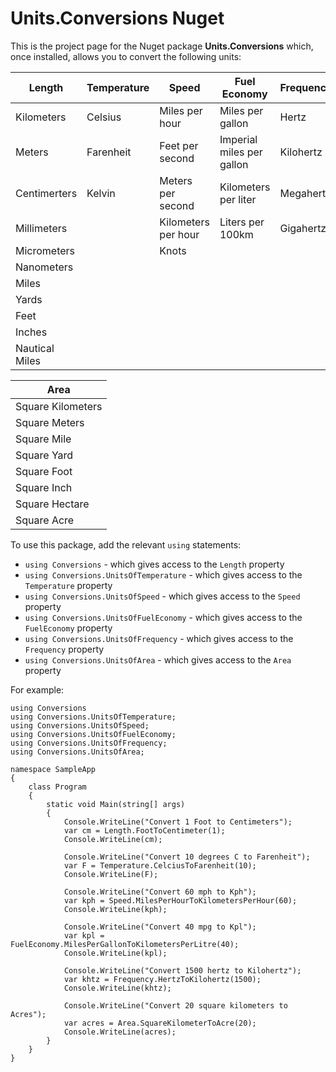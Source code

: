 # Units.Conversions Nuget
This is the project page for the Nuget package **Units.Conversions** which, once installed, allows you to convert the following units:

| Length      |  Temperature    | Speed               | Fuel Economy              | Frequency |
| ----------- | --------------- | ------------------- | ------------------------- | --------- |
| Kilometers  | Celsius         | Miles per hour      | Miles per gallon          | Hertz     |
| Meters      | Farenheit       | Feet per second     | Imperial miles per gallon | Kilohertz |
| Centimerters| Kelvin          | Meters per second   | Kilometers per liter      | Megahertz |
| Millimeters |                 | Kilometers per hour | Liters per 100km          | Gigahertz |
| Micrometers |                 | Knots               |
| Nanometers  |
| Miles       |
| Yards       |
| Feet        |
| Inches      |
| Nautical Miles|

| Area              |
| ----------------- |
| Square Kilometers |
| Square Meters     |
| Square Mile       |
| Square Yard       |
| Square Foot       |
| Square Inch       |
| Square Hectare    | 
| Square Acre       |

To use this package, add the relevant `using` statements:
* `using Conversions` - which gives access to the `Length` property
* `using Conversions.UnitsOfTemperature` - which gives access to the `Temperature` property
* `using Conversions.UnitsOfSpeed` - which gives access to the `Speed` property
* `using Conversions.UnitsOfFuelEconomy` - which gives access to the `FuelEconomy` property
* `using Conversions.UnitsOfFrequency` - which gives access to the `Frequency` property
* `using Conversions.UnitsOfArea` - which gives access to the `Area` property

For example:
```
using Conversions
using Conversions.UnitsOfTemperature;
using Conversions.UnitsOfSpeed;
using Conversions.UnitsOfFuelEconomy;
using Conversions.UnitsOfFrequency;
using Conversions.UnitsOfArea;

namespace SampleApp
{
    class Program
    {
        static void Main(string[] args)
        {
            Console.WriteLine("Convert 1 Foot to Centimeters");
            var cm = Length.FootToCentimeter(1);
            Console.WriteLine(cm);

            Console.WriteLine("Convert 10 degrees C to Farenheit");
            var F = Temperature.CelciusToFarenheit(10);
            Console.WriteLine(F);
            
            Console.WriteLine("Convert 60 mph to Kph");
            var kph = Speed.MilesPerHourToKilometersPerHour(60);
            Console.WriteLine(kph);
            
            Console.WriteLine("Convert 40 mpg to Kpl");
            var kpl = FuelEconomy.MilesPerGallonToKilometersPerLitre(40);
            Console.WriteLine(kpl);
            
            Console.WriteLine("Convert 1500 hertz to Kilohertz");
            var khtz = Frequency.HertzToKilohertz(1500);
            Console.WriteLine(khtz);
            
            Console.WriteLine("Convert 20 square kilometers to Acres");
            var acres = Area.SquareKilometerToAcre(20);
            Console.WriteLine(acres);
        }
    }
}
```
